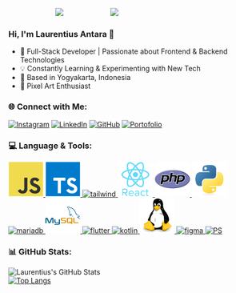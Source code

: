 <p align="center">
<img src="https://i.pinimg.com/originals/72/e9/c3/72e9c33f3327bfb2485c80b3188e41fb.gif"
</p>
<img align="right" width="300" src="https://i.pinimg.com/originals/0d/ac/06/0dac06a5332d13e2a4e2dc30ba0c6411.gif">

<h3 align="left">Hi, I'm Laurentius Antara 👋</h3>

- 🚀 Full-Stack Developer | Passionate about Frontend & Backend Technologies  
- 💡 Constantly Learning & Experimenting with New Tech  
- 📍 Based in Yogyakarta, Indonesia
- 📒 Pixel Art Enthusiast


<h3 align="left">🌐 Connect with Me:</h3>

[![Instagram](https://img.shields.io/badge/Instagram-E4405F?style=for-the-badge&logo=instagram&logoColor=white)](https://instagram.com/davmx_)
[![LinkedIn](https://img.shields.io/badge/LinkedIn-0A66C2?style=for-the-badge&logo=linkedin&logoColor=white)](https://linkedin.com/in/laurentius-antara)
[![GitHub](https://img.shields.io/badge/GitHub-181717?style=for-the-badge&logo=github&logoColor=white)](https://github.com/Laurentxantara)
[![Portofolio](https://img.shields.io/badge/Portofolio-14532D?style=for-the-badge&logo=linkedin&logoColor=white)](https://xymch.me)

<h3 align="left">💻 Language & Tools:</h3>
<p align="left"> 
  <a href="https://developer.mozilla.org/en-US/docs/Web/JavaScript" target="_blank" rel="noreferrer"> <img src="https://raw.githubusercontent.com/devicons/devicon/master/icons/javascript/javascript-original.svg" alt="javascript" width="70" height="70"/> </a>
  <a href="https://www.typescriptlang.org/" target="_blank" rel="noreferrer"> <img src="https://raw.githubusercontent.com/devicons/devicon/master/icons/typescript/typescript-original.svg" alt="typescript" width="70" height="70"/> </a> 
  <a href="https://tailwindcss.com/" target="_blank" rel="noreferrer"> <img src="https://www.vectorlogo.zone/logos/tailwindcss/tailwindcss-icon.svg" alt="tailwind" width="70" height="70"/> </a>
  </a> <a href="https://reactjs.org/" target="_blank" rel="noreferrer"> <img src="https://raw.githubusercontent.com/devicons/devicon/master/icons/react/react-original-wordmark.svg" alt="react" width="70" height="70"/> </a>
  <a href="https://www.php.net" target="_blank" rel="noreferrer"> <img src="https://raw.githubusercontent.com/devicons/devicon/master/icons/php/php-original.svg" alt="php" width="70" height="70"/> </a>
  <a href="https://www.python.org" target="_blank" rel="noreferrer"> <img src="https://raw.githubusercontent.com/devicons/devicon/master/icons/python/python-original.svg" alt="python" width="70" height="70"/></a> 
  <a href="https://mariadb.org/" target="_blank" rel="noreferrer"> <img src="https://www.vectorlogo.zone/logos/mariadb/mariadb-icon.svg" alt="mariadb" width="70" height="70"/> </a>
  </a> <a href="https://www.mysql.com/" target="_blank" rel="noreferrer"> <img src="https://raw.githubusercontent.com/devicons/devicon/master/icons/mysql/mysql-original-wordmark.svg" alt="mysql" width="70" height="70"/> </a>
  <a href="https://flutter.dev" target="_blank" rel="noreferrer"> <img src="https://www.vectorlogo.zone/logos/flutterio/flutterio-icon.svg" alt="flutter" width="70" height="70"/> </a>
  <a href="https://kotlinlang.org" target="_blank" rel="noreferrer"> <img src="https://www.vectorlogo.zone/logos/kotlinlang/kotlinlang-icon.svg" alt="kotlin" width="70" height="70"/> </a>
  <a href="https://www.linux.org/" target="_blank" rel="noreferrer"> <img src="https://raw.githubusercontent.com/devicons/devicon/master/icons/linux/linux-original.svg" alt="linux" width="70" height="70"/> </a>
  <a href="https://www.figma.com/" target="_blank" rel="noreferrer"> <img src="https://www.vectorlogo.zone/logos/figma/figma-icon.svg" alt="figma" width="70" height="70"/> </a>
  <a href="https://www.adobe.com/" target="_blank" rel="noreferrer"> <img src="https://upload.wikimedia.org/wikipedia/commons/thumb/a/af/Adobe_Photoshop_CC_icon.svg/1051px-Adobe_Photoshop_CC_icon.svg.png" alt="PS" width="70" height="70"/> </a>
</p>
  
<h3 align="left">📊 GitHub Stats: </h3>

![Laurentius's GitHub Stats](https://github-readme-stats.vercel.app/api?username=Laurentxantara&show_icons=true&theme=radical)  
[![Top Langs](https://github-readme-stats.vercel.app/api/top-langs/?username=Laurentxantara&layout=compact&theme=radical)](https://github.com/anuraghazra/github-readme-stats)


